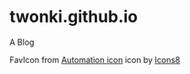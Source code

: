 # twonki.github.io
A Blog


FavIcon from <a target="_blank" href="https://icons8.com/icons/set/settings-3">Automation icon</a> icon by <a target="_blank" href="https://icons8.com">Icons8</a>